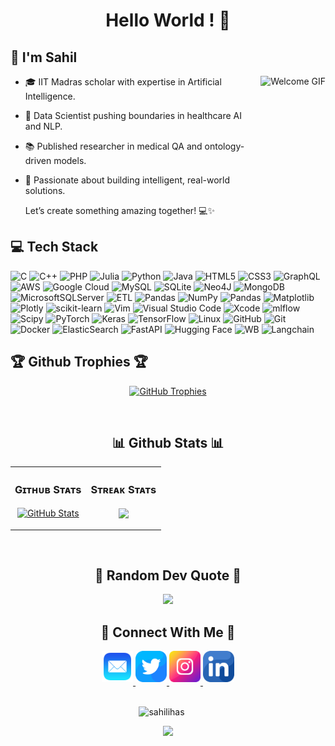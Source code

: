 <h1 align="center"> Hello World ! 🚀</h1>

  ## 👋 I'm Sahil

  <img align="right" src="https://camo.githubusercontent.com/e5f30d804f0ac2e6305662f39cea609bcf0f0d5714d57c0ca3c27f510d70ddf8/68747470733a2f2f63646e2e6472696262626c652e636f6d2f75736572732f323133313939332f73637265656e73686f74732f343934383733362f6d656469612f34356463656236343037323364373234333663343237616464373936366366382e676966" alt="Welcome GIF" style="height: 200px; margin-left: 20px;">
  
  - 🎓 IIT Madras scholar with expertise in Artificial Intelligence.  
  - 💼 Data Scientist pushing boundaries in healthcare AI and NLP.  
  - 📚 Published researcher in medical QA and ontology-driven models.  
  - 🚀 Passionate about building intelligent, real-world solutions.  

    Let’s create something amazing together! 💻✨  

  ## 💻 Tech Stack
  ![C](https://img.shields.io/badge/c-%2300599C.svg?style=for-the-badge&logo=c&logoColor=white) 
  ![C++](https://img.shields.io/badge/c++-%2300599C.svg?style=for-the-badge&logo=c%2B%2B&logoColor=white) 
  ![PHP](https://img.shields.io/badge/php-%23777BB4.svg?style=for-the-badge&logo=php&logoColor=white) 
  ![Julia](https://img.shields.io/badge/-Julia-9558B2?style=for-the-badge&logo=julia&logoColor=white) 
  ![Python](https://img.shields.io/badge/python-3670A0?style=for-the-badge&logo=python&logoColor=ffdd54) 
  ![Java](https://img.shields.io/badge/java-%23ED8B00.svg?style=for-the-badge&logo=openjdk&logoColor=white) 
  ![HTML5](https://img.shields.io/badge/html5-%23E34F26.svg?style=for-the-badge&logo=html5&logoColor=white) 
  ![CSS3](https://img.shields.io/badge/css3-%231572B6.svg?style=for-the-badge&logo=css3&logoColor=white)
  ![GraphQL](https://img.shields.io/badge/-GraphQL-E10098?style=for-the-badge&logo=graphql&logoColor=white)
  ![AWS](https://img.shields.io/badge/AWS-%23FF9900.svg?style=for-the-badge&logo=amazon-aws&logoColor=white) 
  ![Google Cloud](https://img.shields.io/badge/GoogleCloud-%234285F4.svg?style=for-the-badge&logo=google-cloud&logoColor=white) 
  ![MySQL](https://img.shields.io/badge/mysql-4479A1.svg?style=for-the-badge&logo=mysql&logoColor=white) 
  ![SQLite](https://img.shields.io/badge/SQLite-%2307405e.svg?logo=sqlite&style=for-the-badge&logoColor=white)
  ![Neo4J](https://img.shields.io/badge/Neo4j-008CC1?style=for-the-badge&logo=neo4j&logoColor=white) 
  ![MongoDB](https://img.shields.io/badge/MongoDB-%234ea94b.svg?style=for-the-badge&logo=mongodb&logoColor=white) 
  ![MicrosoftSQLServer](https://img.shields.io/badge/Microsoft%20SQL%20Server-CC2927?style=for-the-badge&logo=microsoft%20sql%20server&logoColor=white) 
  ![ETL](https://custom-icon-badges.demolab.com/badge/ETL-9370DB?logo=etl-logo&style=for-the-badge&logoColor=white)
  ![Pandas](https://img.shields.io/badge/Pandas-150458?logo=pandas&style=for-the-badge&logoColor=white)
  ![NumPy](https://img.shields.io/badge/numpy-%23013243.svg?style=for-the-badge&logo=numpy&logoColor=white) 
  ![Pandas](https://img.shields.io/badge/pandas-%23150458.svg?style=for-the-badge&logo=pandas&logoColor=white) 
  ![Matplotlib](https://custom-icon-badges.demolab.com/badge/Matplotlib-71D291?style=for-the-badge&logo=matplotlib&logoColor=white)
  ![Plotly](https://img.shields.io/badge/Plotly-%233F4F75.svg?style=for-the-badge&logo=plotly&logoColor=white) 
  ![scikit-learn](https://img.shields.io/badge/scikit--learn-%23F7931E.svg?style=for-the-badge&logo=scikit-learn&logoColor=white) 
  ![Vim](https://img.shields.io/badge/Vim-%2311AB00.svg?logo=vim&style=for-the-badge&logoColor=white)
  ![Visual Studio Code](https://custom-icon-badges.demolab.com/badge/Visual%20Studio%20Code-0078d7.svg?logo=vsc&style=for-the-badge&logoColor=white)
  ![Xcode](https://img.shields.io/badge/Xcode-007ACC?logo=Xcode&style=for-the-badge&logoColor=white)
  ![mlflow](https://img.shields.io/badge/mlflow-%23d9ead3.svg?style=for-the-badge&logo=numpy&logoColor=blue) 
  ![Scipy](https://img.shields.io/badge/SciPy-%230C55A5.svg?style=for-the-badge&logo=scipy&logoColor=%white) 
  ![PyTorch](https://img.shields.io/badge/PyTorch-%23EE4C2C.svg?style=for-the-badge&logo=PyTorch&logoColor=white) 
  ![Keras](https://img.shields.io/badge/Keras-%23D00000.svg?style=for-the-badge&logo=Keras&logoColor=white) 
  ![TensorFlow](https://img.shields.io/badge/TensorFlow-%23FF6F00.svg?style=for-the-badge&logo=TensorFlow&logoColor=white) 
  ![Linux](https://img.shields.io/badge/Linux-FCC624?logo=linux&style=for-the-badge&logoColor=white)
  ![GitHub](https://img.shields.io/badge/github-%23121011.svg?style=for-the-badge&logo=github&logoColor=white) 
  ![Git](https://img.shields.io/badge/git-%23F05033.svg?style=for-the-badge&logo=git&logoColor=white) 
  ![Docker](https://img.shields.io/badge/docker-%230db7ed.svg?style=for-the-badge&logo=docker&logoColor=white) 
  ![ElasticSearch](https://img.shields.io/badge/-ElasticSearch-005571?style=for-the-badge&logo=elasticsearch) 
  ![FastAPI](https://img.shields.io/badge/FastAPI-009485.svg?logo=fastapi&style=for-the-badge&logoColor=white)
  ![Hugging Face](https://img.shields.io/badge/Hugging%20Face-FFD21E?logo=huggingface&style=for-the-badge&logoColor=white)
  ![WB](https://img.shields.io/badge/Weights_&_Biases-FFBE00?style=for-the-badge&logo=WeightsAndBiases&logoColor=white)
  ![Langchain](https://img.shields.io/badge/langchain-1C3C3C?style=for-the-badge&logo=langchain&logoColor=white)


  <h2 align="left">🏆 Github Trophies 🏆 </h2>
  <p align="center">
    <a href="https://github.com/sahillihas">
      <picture>
        <source media="(prefers-color-scheme: dark)" srcset="https://github-profile-trophy.vercel.app/?username=sahillihas&theme=radical&no-frame=true&no-bg=false&margin-w=4">
        <img alt="GitHub Trophies" src="https://github-profile-trophy.vercel.app/?username=sahillihas&theme=radical&no-frame=true&no-bg=false&margin-w=4">
      </picture>
    </a>
  </p>
  <br />

  
  <h2 align="center">📊 Github Stats 📊  </h2>

  <table width="100%">
    <tr>
      <td width="50%">
        <h3 align="center"><strong>Gɪᴛʜᴜʙ Sᴛᴀᴛs</strong></h3>
        <p align="center">
          <a href="https://github.com/sahillihas">
            <img align="center" src="https://github-readme-stats.vercel.app/api?username=sahillihas&theme=gotham&hide_border=false&include_all_commits=true&count_private=true" alt="GitHub Stats" />
          </a>
        </p>
      </td>
      <td width="50%">
        <h3 align="center"><strong>Sᴛʀᴇᴀᴋ Sᴛᴀᴛs</strong></h3>
        <p align="center">
          <a href="https://github.com/sahillihas">
            <img align="center" src="https://github-readme-streak-stats.herokuapp.com/?user=sahillihas&theme=gotham&hide_border=false" />
          </a>
        </p>
      </td>
    </tr>
  </table>
  <br />

  
  <h2 align='center'>📝 Random Dev Quote 📝</h2>
  <p align="center">
    <img src="https://quotes-github-readme.vercel.app/api?type=horizontal&theme=merko">
  </p> 


  <h2 align="center">🤝 Connect With Me 🤝</h2>
  <div align = "center">
    <a href="mailto:sahil.lihas@ymail.com" target="_blank">
    <img src="./mail.png" width=50 height=50 alt="sahil.lihas@ymail.com" style="margin-bottom: 5px;" />
    </a>
    <a href="https://x.com/MrSahilLihas" target="_blank">
      <img src="./twitter.png" width=50 height=50 alt="sahillihas" style="margin-bottom: 5px;" />
    </a>
    <a href="https://www.instagram.com/sahil.lihas" target="_blank">
      <img src="./instagram.png" width=50 height=50 alt="insta" style="margin-bottom: 5px;" />
    </a>
    <a href="https://www.linkedin.com/in/sahillihas/" target="_blank">
      <img src="./linkedin.png" width=50 height=50 alt="linkedin" style="margin-bottom: 5px;" />
    </a>
  </div>
  <br/>

  <p align="center">
    <img src="https://visitcount.itsvg.in/api?id=sahillihas&icon=5&color=0:00ff00,100:008000)](https://visitcount.itsvg.in" alt="sahilihas" style="padding-right:20px;" />
  </p>

  <p align="center">
    <img src="https://capsule-render.vercel.app/api?type=waving&color=0:00ff00,100:008000&height=65&section=footer"/>
  </p>
